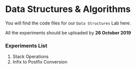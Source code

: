 # Data Structures & Algorithms

You will find the code files for our `Data Structures` Lab here.

All the experiments should be uploaded by **26 October 2019**

### Experiments List

1. Stack Operations
2. Infix to Postfix Conversion